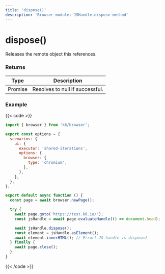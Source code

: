 ```yaml
---
title: 'dispose()'
description: 'Browser module: JSHandle.dispose method'
---
```


# dispose()

Releases the remote object this references.

### Returns

| Type          | Description                     |
| ------------- | ------------------------------- |
| Promise<null> | Resolves to null if successful. |

### Example

{{< code >}}

<!-- eslint-skip -->

```javascript
import { browser } from 'k6/browser';

export const options = {
  scenarios: {
    ui: {
      executor: 'shared-iterations',
      options: {
        browser: {
          type: 'chromium',
        },
      },
    },
  },
};

export default async function () {
  const page = await browser.newPage();

  try {
    await page.goto('https://test.k6.io/');
    const jsHandle = await page.evaluateHandle(() => document.head);

    await jsHandle.dispose();
    const element = jsHandle.asElement();
    await element.innerHTML(); // Error! JS handle is disposed
  } finally {
    await page.close();
  }
}
```

{{< /code >}}
